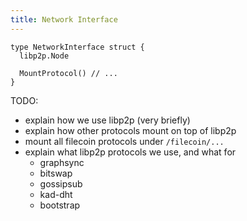 ```yaml
---
title: Network Interface
---
```


```
type NetworkInterface struct {
  libp2p.Node

  MountProtocol() // ...
}
```

TODO:
- explain how we use libp2p (very briefly)
- explain how other protocols mount on top of libp2p
- mount all filecoin protocols under `/filecoin/...`
- explain what libp2p protocols we use, and what for
  - graphsync
  - bitswap
  - gossipsub
  - kad-dht
  - bootstrap
